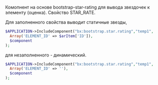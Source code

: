 Комопнент на основе bootstrap-star-rating для вывода звездочек к элементу (оценка). Свойство STAR_RATE. 

Для заполненного свойства выводит статичные звезды, 

```php
$APPLICATION->IncludeComponent("bx:bootstrap.star.rating","temp1",
  Array('ELEMENT_ID' => $arItem['ID']),
  $component
);
```

для незаполненного - динамический.

```php
$APPLICATION->IncludeComponent("bx:bootstrap.star.rating","temp1",
  Array('ELEMENT_ID' => ''),
  $component
);
```